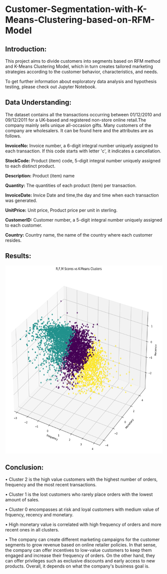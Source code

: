 # Customer-Segmentation-with-K-Means-Clustering-based-on-RFM-Model

## **Introduction:**
This project aims to divide customers into segments based on RFM method and K-Means Clustering Model, which in turn creates tailored marketing strategies according to the customer behavior, characteristics, and needs.<br>

To get further information about exploratory data analysis and hypothesis testing, please check out Jupyter Notebook.<br>

## **Data Understanding:**

The dataset contains all the transactions occurring between 01/12/2010 and 09/12/2011 for a UK-based and registered non-store online retail.The company mainly sells unique all-occasion gifts. Many customers of the company are wholesalers. It can be found here and the attributes are as follows.<br>

**InvoiceNo:** Invoice number, a 6-digit integral number uniquely assigned to each transaction. If this code starts with letter 'c', it indicates a cancellation.<br>

**StockCode:** Product (item) code, 5-digit integral number uniquely assigned to each distinct product.<br>

**Description:** Product (item) name <br>

**Quantity:** The quantities of each product (item) per transaction.<br>

**InvoiceDate:** Invice Date and time,the day and time when each transaction was generated.<br>

**UnitPrice:** Unit price, Product price per unit in sterling.<br>

**CustomerID:** Customer number, a 5-digit integral number uniquely assigned to each customer.<br>

**Country:** Country name, the name of the country where each customer resides.<br>

## **Results:**

<p align="center">

<img src="https://github.com/ovgutunc/Customer-Segmentation-with-K-Means-Clustering-based-on-RFM-Model/blob/main/images/3d_scatter.PNG" alt="cluster" width="600" height="600">



## **Conclusion:**
• Cluster 2 is the high value customers with the highest number of orders, frequency and the most recent transactions.<br>

• Cluster 1 is the lost customers who rarely place orders with the lowest amount of sales.<br>

• Cluster 0 encompasses at risk and loyal customers with medium value of frquency, recency and monetary.<br>

• High monetary value is correlated with high frequency of orders and more recent ones in all clusters.<br>

• The company can create different marketing campaigns for the customer segments to grow revenue based on online retailer policies. In that sense, the company can offer incentives to low-value customers to keep them engaged and increase their frequency of orders. On the other hand, they can offer privileges such as exclusive discounts and early access to new products. Overall, it depends on what the company's business goal is.<br>
